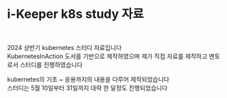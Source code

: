 # i-Keeper k8s study 자료

</br>

2024 상반기 kubernetes 스터디 자료입니다
</br>
KubernetesInAction 도서를 기반으로 제작하였으며 제가 직접 자료를 제작하고 멘토로서 스터디를 진행하였습니다

kubernetes의 기초 ~ 응용까지의 내용을 다루어 제작되었습니다
</br>
스터디는 5월 10일부터 31일까지 대략 한 달정도 진행되었습니다
